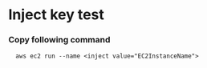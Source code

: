 # Inject key test

### Copy following command

```
  aws ec2 run --name <inject value="EC2InstanceName">
```
